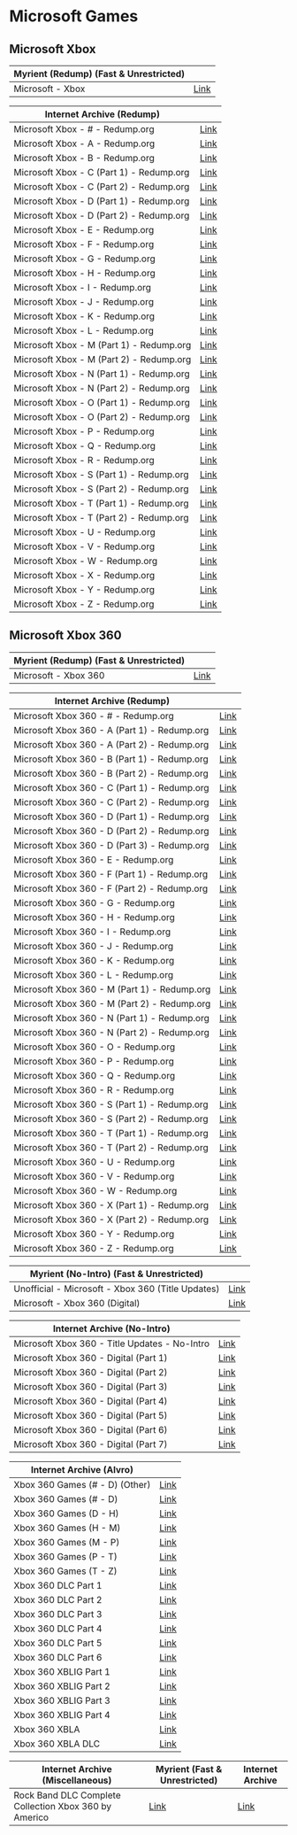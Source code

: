 # Microsoft Games

## Microsoft Xbox

|**Myrient (Redump) (Fast & Unrestricted)**||
| ------ | ------ |
| Microsoft - Xbox | [Link](https://myrient.erista.me/files/Redump/Microsoft%20-%20Xbox/) |

|**Internet Archive (Redump)**||
| ------ | ------ |
| Microsoft Xbox - # - Redump.org | [Link](https://archive.org/download/microsoft_xbox_numberssymbols) |
| Microsoft Xbox - A - Redump.org | [Link](https://archive.org/download/microsoft_xbox_a) |
| Microsoft Xbox - B - Redump.org | [Link](https://archive.org/download/microsoft_xbox_b) |
| Microsoft Xbox - C (Part 1) - Redump.org | [Link](https://archive.org/download/microsoft_xbox_c_part1) |
| Microsoft Xbox - C (Part 2) - Redump.org | [Link](https://archive.org/download/microsoft_xbox_c_part2) |
| Microsoft Xbox - D (Part 1) - Redump.org | [Link](https://archive.org/download/microsoft_xbox_d_part1) |
| Microsoft Xbox - D (Part 2) - Redump.org | [Link](https://archive.org/download/microsoft_xbox_d_part2) |
| Microsoft Xbox - E - Redump.org | [Link](https://archive.org/download/microsoft_xbox_e) |
| Microsoft Xbox - F - Redump.org | [Link](https://archive.org/download/microsoft_xbox_f) |
| Microsoft Xbox - G - Redump.org | [Link](https://archive.org/download/microsoft_xbox_g) |
| Microsoft Xbox - H - Redump.org | [Link](https://archive.org/download/microsoft_xbox_h) |
| Microsoft Xbox - I - Redump.org | [Link](https://archive.org/download/microsoft_xbox_i) |
| Microsoft Xbox - J - Redump.org | [Link](https://archive.org/download/microsoft_xbox_j) |
| Microsoft Xbox - K - Redump.org | [Link](https://archive.org/download/microsoft_xbox_k) |
| Microsoft Xbox - L - Redump.org | [Link](https://archive.org/download/microsoft_xbox_l) |
| Microsoft Xbox - M (Part 1) - Redump.org | [Link](https://archive.org/download/microsoft_xbox_m_part1) |
| Microsoft Xbox - M (Part 2) - Redump.org | [Link](https://archive.org/download/microsoft_xbox_m_part2) |
| Microsoft Xbox - N (Part 1) - Redump.org | [Link](https://archive.org/download/microsoft_xbox_n_part1) |
| Microsoft Xbox - N (Part 2) - Redump.org | [Link](https://archive.org/download/microsoft_xbox_n_part2) |
| Microsoft Xbox - O (Part 1) - Redump.org | [Link](https://archive.org/download/microsoft_xbox_o_part1) |
| Microsoft Xbox - O (Part 2) - Redump.org | [Link](https://archive.org/download/microsoft_xbox_o_part2) |
| Microsoft Xbox - P - Redump.org | [Link](https://archive.org/download/microsoft_xbox_p) |
| Microsoft Xbox - Q - Redump.org | [Link](https://archive.org/download/microsoft_xbox_q) |
| Microsoft Xbox - R - Redump.org | [Link](https://archive.org/download/microsoft_xbox_r) |
| Microsoft Xbox - S (Part 1) - Redump.org | [Link](https://archive.org/download/microsoft_xbox_s_part1) |
| Microsoft Xbox - S (Part 2) - Redump.org | [Link](https://archive.org/download/microsoft_xbox_s_part2) |
| Microsoft Xbox - T (Part 1) - Redump.org | [Link](https://archive.org/download/microsoft_xbox_t_part1) |
| Microsoft Xbox - T (Part 2) - Redump.org | [Link](https://archive.org/download/microsoft_xbox_t_part2) |
| Microsoft Xbox - U - Redump.org | [Link](https://archive.org/download/microsoft_xbox_u) |
| Microsoft Xbox - V - Redump.org | [Link](https://archive.org/download/microsoft_xbox_v) |
| Microsoft Xbox - W - Redump.org | [Link](https://archive.org/download/microsoft_xbox_w) |
| Microsoft Xbox - X - Redump.org | [Link](https://archive.org/download/microsoft_xbox_x) |
| Microsoft Xbox - Y - Redump.org | [Link](https://archive.org/download/microsoft_xbox_y) |
| Microsoft Xbox - Z - Redump.org | [Link](https://archive.org/download/microsoft_xbox_z) |

## Microsoft Xbox 360

|**Myrient (Redump) (Fast & Unrestricted)**||
| ------ | ------ |
| Microsoft - Xbox 360 | [Link](https://myrient.erista.me/files/Redump/Microsoft%20-%20Xbox%20360/) |

|**Internet Archive (Redump)**||
| ------ | ------ |
| Microsoft Xbox 360 - # - Redump.org | [Link](https://archive.org/download/microsoft_xbox360_numberssymbols) |
| Microsoft Xbox 360 - A (Part 1) - Redump.org | [Link](https://archive.org/download/microsoft_xbox360_a_part1) |
| Microsoft Xbox 360 - A (Part 2) - Redump.org | [Link](https://archive.org/download/microsoft_xbox360_a_part2) |
| Microsoft Xbox 360 - B (Part 1) - Redump.org | [Link](https://archive.org/download/microsoft_xbox360_b_part1) |
| Microsoft Xbox 360 - B (Part 2) - Redump.org | [Link](https://archive.org/download/microsoft_xbox360_b_part2) |
| Microsoft Xbox 360 - C (Part 1) - Redump.org | [Link](https://archive.org/download/microsoft_xbox360_c_part1) |
| Microsoft Xbox 360 - C (Part 2) - Redump.org | [Link](https://archive.org/download/microsoft_xbox360_c_part2) |
| Microsoft Xbox 360 - D (Part 1) - Redump.org | [Link](https://archive.org/download/microsoft_xbox360_d_part1) |
| Microsoft Xbox 360 - D (Part 2) - Redump.org | [Link](https://archive.org/download/microsoft_xbox360_d_part2) |
| Microsoft Xbox 360 - D (Part 3) - Redump.org | [Link](https://archive.org/download/microsoft_xbox360_d_part3) |
| Microsoft Xbox 360 - E - Redump.org | [Link](https://archive.org/download/microsoft_xbox360_e) |
| Microsoft Xbox 360 - F (Part 1) - Redump.org | [Link](https://archive.org/download/microsoft_xbox360_f_part1) |
| Microsoft Xbox 360 - F (Part 2) - Redump.org | [Link](https://archive.org/download/microsoft_xbox360_f_part2) |
| Microsoft Xbox 360 - G - Redump.org | [Link](https://archive.org/download/microsoft_xbox360_g) |
| Microsoft Xbox 360 - H - Redump.org | [Link](https://archive.org/download/microsoft_xbox360_h) |
| Microsoft Xbox 360 - I - Redump.org | [Link](https://archive.org/download/microsoft_xbox360_i) |
| Microsoft Xbox 360 - J - Redump.org | [Link](https://archive.org/download/microsoft_xbox360_j) |
| Microsoft Xbox 360 - K - Redump.org | [Link](https://archive.org/download/microsoft_xbox360_k) |
| Microsoft Xbox 360 - L - Redump.org | [Link](https://archive.org/download/microsoft_xbox360_l) |
| Microsoft Xbox 360 - M (Part 1) - Redump.org | [Link](https://archive.org/download/microsoft_xbox360_m_part1) |
| Microsoft Xbox 360 - M (Part 2) - Redump.org | [Link](https://archive.org/download/microsoft_xbox360_m_part2) |
| Microsoft Xbox 360 - N (Part 1) - Redump.org | [Link](https://archive.org/download/microsoft_xbox360_n_part1) |
| Microsoft Xbox 360 - N (Part 2) - Redump.org | [Link](https://archive.org/download/microsoft_xbox360_n_part2) |
| Microsoft Xbox 360 - O - Redump.org | [Link](https://archive.org/download/microsoft_xbox360_o) |
| Microsoft Xbox 360 - P - Redump.org | [Link](https://archive.org/download/microsoft_xbox360_p) |
| Microsoft Xbox 360 - Q - Redump.org | [Link](https://archive.org/download/microsoft_xbox360_q) |
| Microsoft Xbox 360 - R - Redump.org | [Link](https://archive.org/download/microsoft_xbox360_r) |
| Microsoft Xbox 360 - S (Part 1) - Redump.org | [Link](https://archive.org/download/microsoft_xbox360_s_part1) |
| Microsoft Xbox 360 - S (Part 2) - Redump.org | [Link](https://archive.org/download/microsoft_xbox360_s_part2) |
| Microsoft Xbox 360 - T (Part 1) - Redump.org | [Link](https://archive.org/download/microsoft_xbox360_t_part1) |
| Microsoft Xbox 360 - T (Part 2) - Redump.org | [Link](https://archive.org/download/microsoft_xbox360_t_part2) |
| Microsoft Xbox 360 - U - Redump.org | [Link](https://archive.org/download/microsoft_xbox360_u) |
| Microsoft Xbox 360 - V - Redump.org | [Link](https://archive.org/download/microsoft_xbox360_v) |
| Microsoft Xbox 360 - W - Redump.org | [Link](https://archive.org/download/microsoft_xbox360_w) |
| Microsoft Xbox 360 - X (Part 1) - Redump.org | [Link](https://archive.org/download/microsoft_xbox360_x_part1) |
| Microsoft Xbox 360 - X (Part 2) - Redump.org | [Link](https://archive.org/download/microsoft_xbox360_x_part2) |
| Microsoft Xbox 360 - Y - Redump.org | [Link](https://archive.org/download/microsoft_xbox360_y) |
| Microsoft Xbox 360 - Z - Redump.org | [Link](https://archive.org/download/microsoft_xbox360_z) |

|**Myrient (No-Intro) (Fast & Unrestricted)**||
| ------ | ------ |
| Unofficial - Microsoft - Xbox 360 (Title Updates) | [Link](https://myrient.erista.me/files/No-Intro/Unofficial%20-%20Microsoft%20-%20Xbox%20360%20(Title%20Updates)/) |
| Microsoft - Xbox 360 (Digital) | [Link](https://myrient.erista.me/files/No-Intro/Microsoft%20-%20Xbox%20360%20(Digital)/) |

|**Internet Archive (No-Intro)**||
| ------ | ------ |
| Microsoft Xbox 360 - Title Updates - No-Intro | [Link](https://archive.org/download/microsoft_xbox360_title-updates) |
| Microsoft Xbox 360 - Digital (Part 1) | [Link](https://archive.org/download/microsoft_xbox360_digital_part1) |
| Microsoft Xbox 360 - Digital (Part 2) | [Link](https://archive.org/download/microsoft_xbox360_digital_part2) |
| Microsoft Xbox 360 - Digital (Part 3) | [Link](https://archive.org/download/microsoft_xbox360_digital_part3) |
| Microsoft Xbox 360 - Digital (Part 4) | [Link](https://archive.org/download/microsoft_xbox360_digital_part4) |
| Microsoft Xbox 360 - Digital (Part 5) | [Link](https://archive.org/download/microsoft_xbox360_digital_part5) |
| Microsoft Xbox 360 - Digital (Part 6) | [Link](https://archive.org/download/microsoft_xbox360_digital_part6) |
| Microsoft Xbox 360 - Digital (Part 7) | [Link](https://archive.org/download/microsoft_xbox360_digital_part7) |

|**Internet Archive (Alvro)**||
| ------ | ------ |
| Xbox 360 Games (# - D) (Other) | [Link](https://archive.org/download/XBOX_360_1_OTHER) |
| Xbox 360 Games (# - D) | [Link](https://archive.org/download/XBOX_360_1) |
| Xbox 360 Games (D - H) | [Link](https://archive.org/download/XBOX_360_2) |
| Xbox 360 Games (H - M) | [Link](https://archive.org/download/XBOX_360_3) |
| Xbox 360 Games (M - P) | [Link](https://archive.org/download/XBOX_360_4) |
| Xbox 360 Games (P - T) | [Link](https://archive.org/download/XBOX_360_5) |
| Xbox 360 Games (T - Z) | [Link](https://archive.org/download/XBOX_360_6) |
| Xbox 360 DLC Part 1 | [Link](https://archive.org/download/XBOX_360_DLC_1) |
| Xbox 360 DLC Part 2 | [Link](https://archive.org/download/XBOX_360_DLC_2) |
| Xbox 360 DLC Part 3 | [Link](https://archive.org/download/XBOX_360_DLC_3) |
| Xbox 360 DLC Part 4 | [Link](https://archive.org/download/XBOX_360_DLC_4) |
| Xbox 360 DLC Part 5 | [Link](https://archive.org/download/XBOX_360_DLC_5) |
| Xbox 360 DLC Part 6 | [Link](https://archive.org/download/XBOX_360_DLC_6) |
| Xbox 360 XBLIG Part 1 | [Link](https://archive.org/download/XBOX_360_XBLIG_1) |
| Xbox 360 XBLIG Part 2 | [Link](https://archive.org/download/XBOX_360_XBLIG_2) |
| Xbox 360 XBLIG Part 3 | [Link](https://archive.org/download/XBOX_360_XBLIG_3) |
| Xbox 360 XBLIG Part 4 | [Link](https://archive.org/download/XBOX_360_XBLIG_4) |
| Xbox 360 XBLA | [Link](https://archive.org/download/XBOX_360_XBLA) |
| Xbox 360 XBLA DLC | [Link](https://archive.org/download/XBOX_360_XBLA_DLC) |

|**Internet Archive (Miscellaneous)**|**Myrient (Fast & Unrestricted)**|**Internet Archive**|
| ------ | ------ | ------ |
| Rock Band DLC Complete Collection Xbox 360 by Americo | [Link](https://myrient.erista.me/files/Internet%20Archive/mdashk/rock-band-dlc-complete-collection-xbox-360-by-americo/) | [Link](https://archive.org/download/rock-band-dlc-complete-collection-xbox-360-by-americo) |
